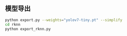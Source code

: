 ## 模型导出
```bash
python export.py --weights="yolov7-tiny.pt" --simplify
cd rknn 
python export_rknn.py
```